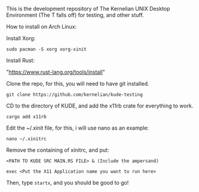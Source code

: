 This is the development repository of The Kernelian UNIX Desktop Environment (The T falls off) for testing, and other stuff.


How to install on Arch Linux:

Install Xorg:

`sudo pacman -S xorg xorg-xinit`

Install Rust:

"https://www.rust-lang.org/tools/install"

Clone the repo, for this, you will need to have git installed.

`git clone https://github.com/kernelian/kude-testing`

CD to the directory of KUDE, and add the x11rb crate for everything to work.

`cargo add x11rb`

Edit the ~/.xinit file, for this, i will use nano as an example:

`nano ~/.xinitrc`

Remove the containing of xinitrc, and put:

`<PATH TO KUDE SRC MAIN.RS FILE> & (Include the ampersand)`

`exec <Put the X11 Application name you want to run here>`

Then, type `startx`, and you should be good to go!
